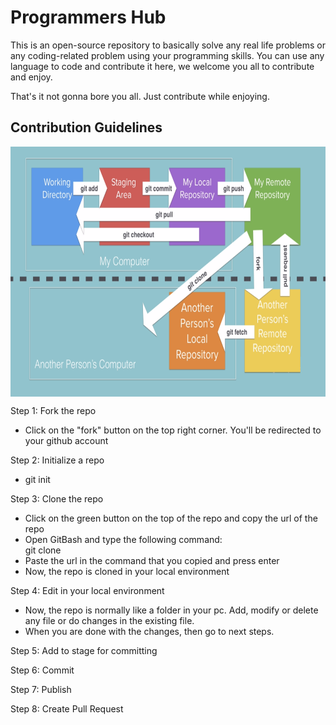 
# Programmers Hub
 
This is an open-source repository to basically solve any real life problems or any coding-related problem using your programming skills. You can use any language to code and contribute it here, we welcome you all to contribute and enjoy.
 
That's it not gonna bore you all. Just contribute while enjoying.


## Contribution Guidelines


<img src="summary.png" align="center" width="650" height="400" />

Step 1: Fork the repo
- Click on the "fork" button on the top right corner. You'll be redirected to your github account

Step 2: Initialize a repo
- git init

Step 3: Clone the repo
- Click on the green button on the top of the repo and copy the url of the repo
- Open GitBash and type the following command:  
       git clone <url>
- Paste the url in the command that you copied and press enter
- Now, the repo is cloned in your local environment

Step 4: Edit in your local environment
- Now, the repo is normally like a folder in your pc. Add, modify or delete any file or do changes in the existing file.
- When you are done with the changes, then go to next steps.

Step 5: Add to stage for committing

Step 6: Commit

Step 7: Publish

Step 8: Create Pull Request
